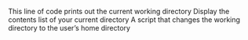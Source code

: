 This line of code prints out the current working directory
Display the contents list of your current directory
A script that changes the working directory to the user’s home directory
